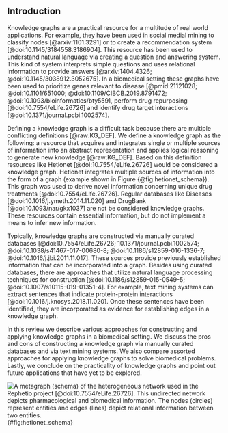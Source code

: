 ## Introduction

Knowledge graphs are a practical resource for a multitude of real world applications.
For example, they have been used in social medial mining to classify nodes [@arxiv:1101.3291] or to create a recommendation system [@doi:10.1145/3184558.3186904].
This resource has been used to understand natural language via creating a question and answering system.
This kind of system interprets simple questions and uses relational information to provide answers [@arxiv:1404.4326; @doi:10.1145/3038912.3052675].
In a biomedical setting these graphs have been used to prioritize genes relevant to disease [@pmid:21121028; @doi:10.1101/651000; @doi:10.1109/CIBCB.2019.8791472; @doi:10.1093/bioinformatics/bty559], perform drug repurposing [@doi:10.7554/eLife.26726] and identify drug target interactions [@doi:10.1371/journal.pcbi.1002574].

Defining a knowledge graph is a difficult task because there are multiple conflicting definitions [@raw:KG_DEF].
We define a knowledge graph as the following: a resource that acquires and integrates single or multiple sources of information into an abstract representation and applies logical reasoning to generate new knowledge [@raw:KG_DEF].
Based on this definition resources like Hetionet [@doi:10.7554/eLife.26726] would be considered a knowledge graph.
Hetionet integrates multiple sources of information into the form of a graph (example shown in Figure {@fig:hetionet_schema}).
This graph was used to derive novel information concerning unique drug treatments [@doi:10.7554/eLife.26726].
Regular databases like Diseases [@doi:10.1016/j.ymeth.2014.11.020] and DrugBank [@doi:10.1093/nar/gkx1037] are not be considered knowledge graphs.
These resources contain essential information, but do not implement a means to infer new information.

Typically, knowledge graphs are constructed via manually curated databases [@doi:10.7554/eLife.26726; 10.1371/journal.pcbi.1002574; @doi:10.1038/s41467-017-00680-8; @doi:10.1186/s12859-016-1336-7;  @doi:10.1016/j.jbi.2011.11.017].
These sources provide previously established information that can be incorporated into a graph. 
Besides using curated databases, there are approaches that utilize natural language processing techniques for construction [@doi:10.1186/s12859-015-0549-5; @doi:10.1007/s10115-019-01351-4].
For example, text mining systems can extract sentences that indicate protein-protein interactions [@doi:10.1016/j.knosys.2018.11.020].
Once these sentences have been identified, they are incorporated as evidence for establishing edges in a knowledge graph.

In this review we describe various approaches for constructing and applying knowledge graphs in a biomedical setting.
We discuss the pros and cons of constructing a knowledge graph via manually curated  databases and via text mining systems.
We also compare assorted approaches for applying knowledge graphs to solve biomedical problems.
Lastly, we conclude on the practicality of knowledge graphs and point out future applications that have yet to be explored.

![
A metagraph (schema) of the heterogeneous network used in the Rephetio project [@doi:10.7554/eLife.26726].
This undirected network depicts pharmacological and biomedical information.
The nodes (circles) represent entities and edges (lines) depict  relational information between two entities.
](https://raw.githubusercontent.com/dhimmel/rephetio/f02d44fde7eeef0ffdca0800e0b43c48d800c86d/figure/metagraph.png){#fig:hetionet_schema}
